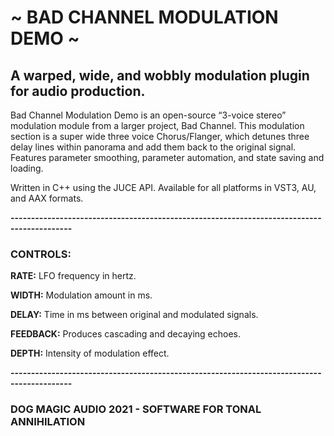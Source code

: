 # ~ BAD CHANNEL MODULATION DEMO ~
 
## A warped, wide, and wobbly modulation plugin for audio production.


Bad Channel Modulation Demo is an open-source “3-voice stereo” modulation module from a larger project, Bad Channel. This modulation section is a super wide three voice Chorus/Flanger, which detunes three delay lines within panorama and add them back to the original signal. Features parameter smoothing, parameter automation, and state saving and loading.

Written in C++ using the JUCE API. Available for all platforms in VST3, AU, and AAX formats.

**-------------------------------------------------------------------------------------------**

### CONTROLS:
**RATE:**
LFO frequency in hertz.

**WIDTH:**
Modulation amount in ms.

**DELAY:**
Time in ms between original and modulated signals.

**FEEDBACK:**
Produces cascading and decaying echoes.

**DEPTH:**
Intensity of modulation effect.

**-------------------------------------------------------------------------------------------**


### DOG MAGIC AUDIO 2021 - SOFTWARE FOR TONAL ANNIHILATION ###
